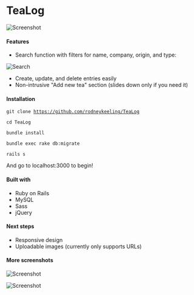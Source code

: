 TeaLog
=========

![Screenshot](http://i.imgur.com/ArLJ3.png)

#### Features
* Search function with filters for name, company, origin, and type:

![Search](http://i.imgur.com/0YHX1.png)

* Create, update, and delete entries easily
* Non-intrusive "Add new tea" section (slides down only if you need it)

#### Installation
<code>git clone https://github.com/rodneykeeling/TeaLog</code>

<code>cd TeaLog</code>

<code>bundle install</code>

<code>bundle exec rake db:migrate</code>

<code>rails s</code>


And go to localhost:3000 to begin!

#### Built with
* Ruby on Rails
* MySQL
* Sass
* jQuery

#### Next steps
* Responsive design
* Uploadable images (currently only supports URLs)

#### More screenshots
![Screenshot](http://i.imgur.com/Rblhf.png)


![Screenshot](http://i.imgur.com/NUTwg.png)
